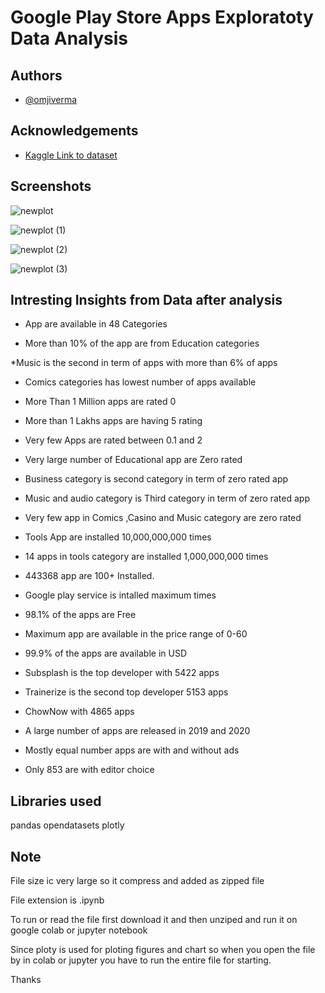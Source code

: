 
# Google Play Store Apps Exploratoty Data Analysis




 


## Authors

- [@omjiverma](https://www.github.com/omjiverma)


## Acknowledgements

 - [Kaggle Link to dataset ](https://www.kaggle.com/gauthamp10/google-playstore-apps)
 


## Screenshots

![newplot](https://user-images.githubusercontent.com/63599968/158562539-07859284-5851-459d-b2dd-5c8d09ea73f9.png)


![newplot (1)](https://user-images.githubusercontent.com/63599968/158562540-eb283bd0-7116-4aed-854d-60f8980247d4.png)


![newplot (2)](https://user-images.githubusercontent.com/63599968/158562556-d1753d5b-81d4-45ca-af59-861288e915fb.png)


![newplot (3)](https://user-images.githubusercontent.com/63599968/158562573-cf218c6b-29db-4131-98f8-d63d65fffa46.png)


## Intresting Insights from Data after analysis


* App are available in 48 Categories

* More than 10% of the app are from Education categories

*Music is the second in term of apps with more than 6% of apps

* Comics categories has lowest number of apps available

* More Than 1 Million apps are rated 0

* More than 1 Lakhs apps are having 5 rating

* Very few Apps are rated between 0.1 and 2

* Very large number of Educational app are Zero rated

* Business category is second category in term of zero rated app

* Music and audio category is Third category in term of zero rated app

* Very few app in Comics ,Casino and Music category are zero rated

* Tools App are installed 10,000,000,000 times

* 14 apps in tools category are installed 1,000,000,000 times

* 443368 app are 100+ Installed.

*  Google play service is intalled maximum times

* 98.1% of the apps are Free

* Maximum app are available in the price range of 0-60

* 99.9% of the apps are available in USD

* Subsplash is the top developer with 5422 apps

* Trainerize is the second top developer 5153 apps

* ChowNow with 4865 apps

* A large number of apps are released in 2019 and 2020

* Mostly equal number apps are with and without ads

* Only 853 are with editor choice


## Libraries used

pandas
opendatasets
plotly

## Note

File size ic very large so it compress and added as zipped file

File extension is .ipynb

To run or read the file first download it and then unziped and run it on google colab or jupyter notebook

Since ploty is used for ploting figures and chart so when you open the file by in colab or jupyter you have to run the entire file for starting.

Thanks
